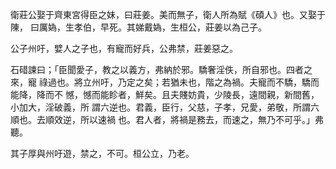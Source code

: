 衛莊公娶于齊東宮得臣之妹，曰莊姜。美而無子，衛人所為賦《碩人》也。又娶于陳，
曰厲媯，生孝伯，早死。其娣戴媯，生桓公，莊姜以為己子。

公子州吁，嬖人之子也，有寵而好兵，公弗禁，莊姜惡之。

石碏諫曰；「臣聞愛子，教之以義方，弗納於邪。驕奢淫佚，所自邪也。四者之來，寵
祿過也。將立州吁，乃定之矣；若猶未也，階之為禍。夫寵而不驕，驕而能降，降而不
憾，憾而能眕者，鮮矣。且夫賤妨貴，少陵長，遠間親，新間舊，小加大，淫破義，所
謂六逆也。君義，臣行，父慈，子孝，兄愛，弟敬，所謂六順也。去順效逆，所以速禍
也。君人者，將禍是務去，而速之，無乃不可乎。」弗聽。

其子厚與州吁遊，禁之，不可。桓公立，乃老。

